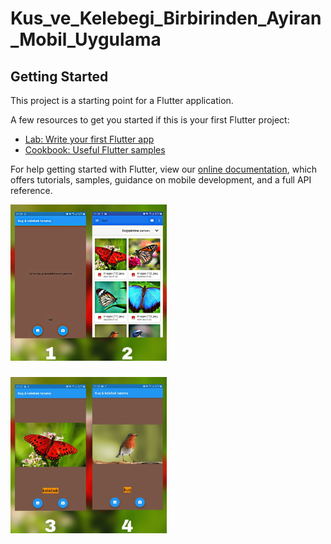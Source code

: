 # Kus_ve_Kelebegi_Birbirinden_Ayiran_Mobil_Uygulama

## Getting Started

This project is a starting point for a Flutter application.

A few resources to get you started if this is your first Flutter project:

- [Lab: Write your first Flutter app](https://flutter.dev/docs/get-started/codelab)
- [Cookbook: Useful Flutter samples](https://flutter.dev/docs/cookbook)

For help getting started with Flutter, view our
[online documentation](https://flutter.dev/docs), which offers tutorials,
samples, guidance on mobile development, and a full API reference.


<img src="kus_ve_kelebek_ayrimi/image/foto1.jpeg" width="250" >
<h3> </h3>
<img src="kus_ve_kelebek_ayrimi/image/foto2.jpeg" width="250" >


